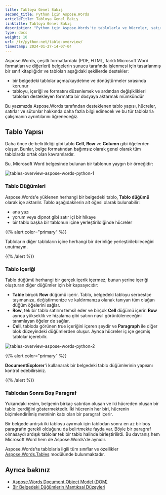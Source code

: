 ```yaml
---
title: Tabloya Genel Bakış
second_title: Python için Aspose.Words
articleTitle: Tabloya Genel Bakış
linktitle: Tabloya Genel Bakış
description: "Python için Aspose.Words'te tablolarla ve hücreler, satırlar, sütunlar gibi bileşenleriyle çalışın. Python'de tablolarla nasıl çalışılır?"
type: docs
weight: 10
url: /tr/python-net/table-overview/
timestamp: 2024-01-27-14-07-04
---
```


Aspose.Words, çeşitli formatlardaki (PDF, HTML, farklı Microsoft Word formatları ve diğerleri) belgelerin sunucu tarafında işlenmesi için tasarlanmış bir sınıf kitaplığıdır ve tabloları aşağıdaki şekillerde destekler:

* bir belgedeki tablolar açma/kaydetme ve dönüştürmeler sırasında korunur
* tabloyu, içeriği ve formatını düzenlemek ve ardından değişiklikleri tabloları destekleyen formatta bir dosyaya aktarmak mümkündür

Bu yazımızda Aspose.Words tarafından desteklenen tablo yapısı, hücreler, satırlar ve sütunlar hakkında daha fazla bilgi edinecek ve bu tür tablolarla çalışmanın ayrıntılarını öğreneceğiz.

## Tablo Yapısı

Daha önce de belirtildiği gibi tablo **Cell**, **Row** ve **Column** gibi öğelerden oluşur. Bunlar, belge formatından bağımsız olarak genel olarak tüm tablolarda ortak olan kavramlardır.

Bu, Microsoft Word belgesinde bulunan bir tablonun yaygın bir örneğidir:

![tables-overview-aspose-words-python-1](/words/python-net/table-overview/tables-overview-1.png)

### Tablo Düğümleri

Aspose.Words'e yüklenen herhangi bir belgedeki tablo, **Tablo düğümü** olarak içe aktarılır. Tablo aşağıdakilerin alt öğesi olarak bulunabilir:

- ana yazı
- yorum veya dipnot gibi satır içi bir hikaye
- bir tablo başka bir tablonun içine yerleştirildiğinde hücreler

{{% alert color="primary" %}}

Tabloların diğer tabloların içine herhangi bir derinliğe yerleştirilebileceğini unutmayın.

{{% /alert %}}

### Tablo içeriği

Tablo düğümü herhangi bir gerçek içerik içermez; bunun yerine içeriği oluşturan diğer düğümler için bir kapsayıcıdır:

- **Table** birçok **Row** düğümü içerir. Tablo, belgedeki tabloyu serbestçe taşımanıza, değiştirmenize ve kaldırmanıza olanak tanıyan tüm olağan düğüm öğelerini sağlar.
- **Row**, tek bir tablo satırını temsil eder ve birçok **Cell** düğümü içerir. **Row** ayrıca yükseklik ve hizalama gibi satırın nasıl görüntüleneceğini tanımlayan öğeler de sağlar.
- **Cell**, tabloda görünen true içeriğini içeren şeydir ve **Paragraph** ile diğer blok düzeyindeki düğümlerden oluşur. Ayrıca hücreler iç içe geçmiş tablolar içerebilir.

![tables-overview-aspose-words-python-2](/words/python-net/table-overview/tables-overview-2.png)

{{% alert color="primary" %}}

**DocumentExplorer**'i kullanarak bir belgedeki tablo düğümlerinin yapısını kontrol edebilirsiniz.

{{% /alert %}}

### Tablodan Sonra Boş Paragraf

Yukarıdaki resim, belgenin birkaç satırdan oluşan ve iki hücreden oluşan bir tablo içerdiğini göstermektedir. İki hücrenin her biri, hücrenin biçimlendirilmiş metninin kabı olan bir paragraf içerir.

Bir belgede ardışık iki tabloyu ayırmak için tablodan sonra en az bir boş paragrafın gerekli olduğunu da belirtmekte fayda var. Böyle bir paragraf olmasaydı ardışık tablolar tek bir tablo halinde birleştirilirdi. Bu davranış hem Microsoft Word hem de Aspose.Words'de aynıdır.

Aspose.Words'te tablolarla ilgili tüm sınıflar ve özellikler [Aspose.Words.Tables](https://reference.aspose.com/words/python-net/aspose.words.tables/) modülünde bulunmaktadır.

## Ayrıca bakınız

* [Aspose.Words Document Object Model (DOM)](/words/tr/python-net/aspose-words-document-object-model/)
* [Bir Belgedeki Düğümlerin Mantıksal Düzeyleri](/words/tr/python-net/logical-levels-of-nodes-in-a-document/)
